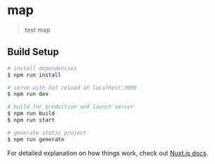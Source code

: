 # map

> test map

## Build Setup

``` bash
# install dependencies
$ npm run install

# serve with hot reload at localhost:3000
$ npm run dev

# build for production and launch server
$ npm run build 
$ npm run start

# generate static project
$ npm run generate
```

For detailed explanation on how things work, check out [Nuxt.js docs](https://nuxtjs.org).
